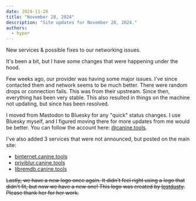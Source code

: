 ```yaml
---
date: 2024-11-28
title: "November 28, 2024"
description: "Site updates for November 28, 2024."
authors:
  - hyper
---
```

New services & possible fixes to our networking issues.
<!-- more -->

It's been a bit, but I have some changes that were happening under the hood.

Few weeks ago, our provider was having some major issues. I've since contacted them and network seems to be much better. There were random drops or connection fails. This was from their upstream. Since then, everything has been very stable. This also resulted in things on the machine not updating, but since has been resolved.

I moved from Mastodon to Bluesky for any "quick" status changes. I use Bluesky myself, and I figured moving there for more updates from me would be better. You can follow the account here: [@canine.tools](https://bsky.app/profile/canine.tools).

I've also added 3 services that were not announced, but posted on the main site:

* [binternet.canine.tools](https://binternet.canine.tools/)
* [priviblur.canine.tools](https://priviblur.canine.tools/)
* [libremdb.canine.tools](https://libremdb.canine.tools/)

~~Lastly, we have a new logo once again. It didn't feel right using a logo that didn't fit, but now we have a new one! This logo was created by [lostdusty](https://lostdusty.dev.br/). Please thank her for her work.~~
